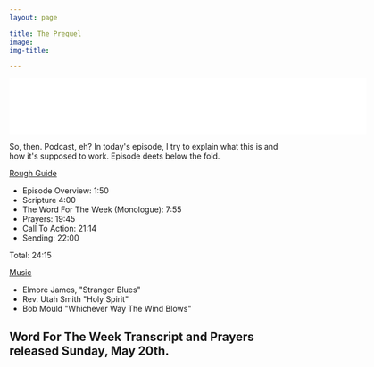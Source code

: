 ```yaml
---
layout: page

title: The Prequel
image:
img-title:

---
```


<iframe style="border: none" src="//html5-player.libsyn.com/embed/destination/id/711462/height/100/width/640/theme/standard-mini/autonext/no/autoplay/no/thumbnail/no/preload/no/no_addthis/no/direction/backward/no-cache/true/" height="100" width="640" scrolling="no"  allowfullscreen webkitallowfullscreen mozallowfullscreen oallowfullscreen msallowfullscreen></iframe>

So, then. Podcast, eh? In today's episode, I try to explain what this is and how it's supposed to work. Episode deets below the fold.
<!--more-->

<u>Rough Guide</u>
<ul>
	<li>Episode Overview: 1:50</li>
	<li>Scripture 4:00</li>
	<li>The Word For The Week (Monologue): 7:55</li>
	<li>Prayers: 19:45</li>
	<li>Call To Action: 21:14</li>
	<li>Sending: 22:00</li>
</ul>

Total: 24:15

<u>Music</u>
<ul>
	<li>Elmore James, "Stranger Blues"</li>
	<li>Rev. Utah Smith "Holy Spirit"</li>
	<li>Bob Mould "Whichever Way The Wind Blows"</li>
</ul>

<h2>Word For The Week Transcript and Prayers released Sunday, May 20th.</h2>